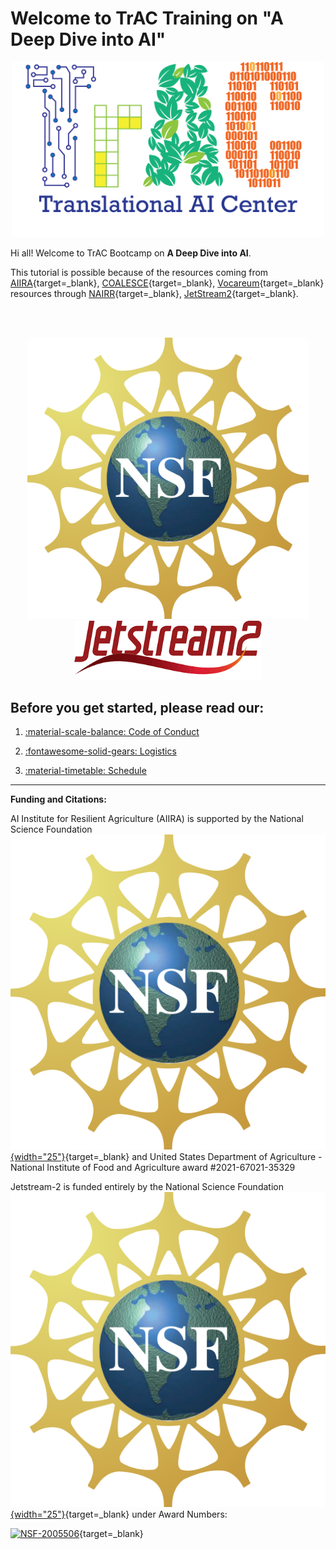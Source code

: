 
# Welcome to TrAC Training on "A Deep Dive into AI"

<p align="center">
  <img width="500" src="assets/logo.png">
</p>

Hi all! Welcome to TrAC Bootcamp on **A Deep Dive into AI**. 

This tutorial is possible because of the resources coming from [AIIRA](https://aiira.iastate.edu/){target=_blank}, [COALESCE](https://coalesce.me.iastate.edu/){target=_blank}, [Vocareum](https://www.vocareum.com/){target=_blank} resources through [NAIRR](https://nairrpilot.org/){target=_blank}, [JetStream2](https://jetstream-cloud.org/){target=_blank}. 

<br></br>

<!-- 
<p align="center">
  <img width="300" src="assets/aiira.png">
  <img width="300" src="assets/coalesce.png">
</p>
 -->

<p align="center">
  <img width="450" src="assets/nsf.png">
  <span> </span>
  <img width="300" src="assets/jetstream2.png">
</p>



## Before you get started, please read our:

1. [:material-scale-balance: Code of Conduct](./getting_started/code_conduct.md)

2. [:fontawesome-solid-gears: Logistics](./getting_started/logistics.md)

3. [:material-timetable: Schedule](./getting_started/schedule.md)

-----------------------------------------------------------------------

**Funding and Citations:**

AI Institute for Resilient Agriculture (AIIRA) is supported by the National Science Foundation [![NSF](assets/nsf.png){width="25"}](https://nsf.gov){target=_blank} and United States Department of Agriculture - National Institute of Food and Agriculture award \#2021-67021-35329

Jetstream-2 is funded entirely by the National Science Foundation [![NSF](assets/nsf.png){width="25"}](https://nsf.gov){target=_blank} under Award Numbers:

[![NSF-2005506](https://img.shields.io/badge/NSF-2005506-blue.svg)](https://www.nsf.gov/awardsearch/showAward?AWD_ID=2005506){target=_blank} 
